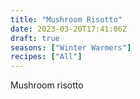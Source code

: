 ```yaml
---
title: "Mushroom Risotto"
date: 2023-03-20T17:41:06Z
draft: true
seasons: ["Winter Warmers"]
recipes: ["All"]
---
```


Mushroom risotto
